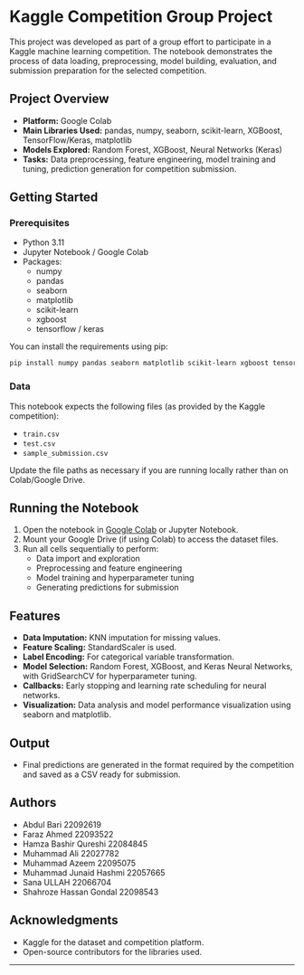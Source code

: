 
# Kaggle Competition Group Project

This project was developed as part of a group effort to participate in a Kaggle machine learning competition. The notebook demonstrates the process of data loading, preprocessing, model building, evaluation, and submission preparation for the selected competition.

## Project Overview

- **Platform:** Google Colab
- **Main Libraries Used:** pandas, numpy, seaborn, scikit-learn, XGBoost, TensorFlow/Keras, matplotlib
- **Models Explored:** Random Forest, XGBoost, Neural Networks (Keras)
- **Tasks:** Data preprocessing, feature engineering, model training and tuning, prediction generation for competition submission.

## Getting Started

### Prerequisites

- Python 3.11
- Jupyter Notebook / Google Colab
- Packages:
  - numpy
  - pandas
  - seaborn
  - matplotlib
  - scikit-learn
  - xgboost
  - tensorflow / keras

You can install the requirements using pip:
```bash
pip install numpy pandas seaborn matplotlib scikit-learn xgboost tensorflow
```

### Data

This notebook expects the following files (as provided by the Kaggle competition):
- `train.csv`
- `test.csv`
- `sample_submission.csv`

Update the file paths as necessary if you are running locally rather than on Colab/Google Drive.

## Running the Notebook

1. Open the notebook in [Google Colab](https://colab.research.google.com/) or Jupyter Notebook.
2. Mount your Google Drive (if using Colab) to access the dataset files.
3. Run all cells sequentially to perform:
    - Data import and exploration
    - Preprocessing and feature engineering
    - Model training and hyperparameter tuning
    - Generating predictions for submission

## Features

- **Data Imputation:** KNN imputation for missing values.
- **Feature Scaling:** StandardScaler is used.
- **Label Encoding:** For categorical variable transformation.
- **Model Selection:** Random Forest, XGBoost, and Keras Neural Networks, with GridSearchCV for hyperparameter tuning.
- **Callbacks:** Early stopping and learning rate scheduling for neural networks.
- **Visualization:** Data analysis and model performance visualization using seaborn and matplotlib.

## Output

- Final predictions are generated in the format required by the competition and saved as a CSV ready for submission.

## Authors

- Abdul Bari    22092619
- Faraz Ahmed   22093522
- Hamza Bashir Qureshi    22084845
- Muhammad Ali    22027782 
- Muhammad Azeem    22095075
- Muhammad Junaid Hashmi    22057665
- Sana ULLAH    22066704
- Shahroze Hassan Gondal    22098543

## Acknowledgments

- Kaggle for the dataset and competition platform.
- Open-source contributors for the libraries used.

---
